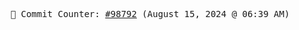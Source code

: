 <p align="center">
    <samp>
        📮 Commit Counter: <a href="https://github.com/Javascript-void0/Javascript-void0/commits/main">#98792</a> (August 15, 2024 @ 06:39 AM)
    </samp>
</p>